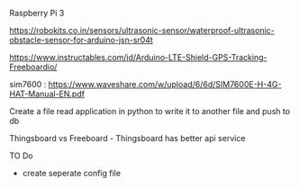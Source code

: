 Raspberry Pi 3

https://robokits.co.in/sensors/ultrasonic-sensor/waterproof-ultrasonic-obstacle-sensor-for-arduino-jsn-sr04t

https://www.instructables.com/id/Arduino-LTE-Shield-GPS-Tracking-Freeboardio/

sim7600 : https://www.waveshare.com/w/upload/6/6d/SIM7600E-H-4G-HAT-Manual-EN.pdf

Create a file read application in python to write it to another file and push to db


Thingsboard vs Freeboard
    - Thingsboard has better api service

TO Do
- create seperate config file